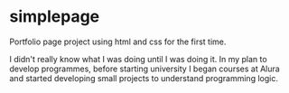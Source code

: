 # simplepage
Portfolio page project using html and css for the first time.

I didn't really know what I was doing until I was doing it. In my plan to develop programmes, before starting university I began courses at Alura and started developing small projects to understand programming logic.


